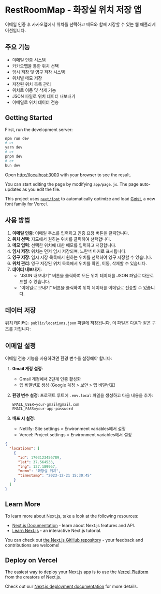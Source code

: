 # RestRoomMap - 화장실 위치 저장 앱

이메일 인증 후 카카오맵에서 위치를 선택하고 메모와 함께 저장할 수 있는 웹 애플리케이션입니다.

## 주요 기능

- 이메일 인증 시스템
- 카카오맵을 통한 위치 선택
- 임시 저장 및 영구 저장 시스템
- 위치별 메모 저장
- 저장된 위치 목록 관리
- 위치로 이동 및 삭제 기능
- JSON 파일로 위치 데이터 내보내기
- 이메일로 위치 데이터 전송

## Getting Started

First, run the development server:

```bash
npm run dev
# or
yarn dev
# or
pnpm dev
# or
bun dev
```

Open [http://localhost:3000](http://localhost:3000) with your browser to see the result.

You can start editing the page by modifying `app/page.js`. The page auto-updates as you edit the file.

This project uses [`next/font`](https://nextjs.org/docs/app/building-your-application/optimizing/fonts) to automatically optimize and load [Geist](https://vercel.com/font), a new font family for Vercel.

## 사용 방법

1. **이메일 인증**: 이메일 주소를 입력하고 인증 요청 버튼을 클릭합니다.
2. **위치 선택**: 지도에서 원하는 위치를 클릭하여 선택합니다.
3. **메모 입력**: 선택한 위치에 대한 메모를 입력하고 저장합니다.
4. **임시 저장**: 위치는 먼저 임시 저장되며, 노란색 마커로 표시됩니다.
5. **영구 저장**: 임시 저장 목록에서 원하는 위치를 선택하여 영구 저장할 수 있습니다.
6. **위치 관리**: 영구 저장된 위치 목록에서 위치를 확인, 이동, 삭제할 수 있습니다.
7. **데이터 내보내기**: 
   - "JSON 내보내기" 버튼을 클릭하여 모든 위치 데이터를 JSON 파일로 다운로드할 수 있습니다.
   - "이메일로 보내기" 버튼을 클릭하여 위치 데이터를 이메일로 전송할 수 있습니다.

## 데이터 저장

위치 데이터는 `public/locations.json` 파일에 저장됩니다. 이 파일은 다음과 같은 구조를 가집니다:

## 이메일 설정

이메일 전송 기능을 사용하려면 환경 변수를 설정해야 합니다:

1. **Gmail 계정 설정**:
   - Gmail 계정에서 2단계 인증 활성화
   - 앱 비밀번호 생성 (Google 계정 > 보안 > 앱 비밀번호)

2. **환경 변수 설정**:
   프로젝트 루트에 `.env.local` 파일을 생성하고 다음 내용을 추가:
   ```env
   EMAIL_USER=your-gmail@gmail.com
   EMAIL_PASS=your-app-password
   ```

3. **배포 시 설정**:
   - Netlify: Site settings > Environment variables에서 설정
   - Vercel: Project settings > Environment variables에서 설정

```json
{
  "locations": [
    {
      "id": 1703123456789,
      "lat": 37.564533,
      "lng": 127.189967,
      "memo": "화장실 위치",
      "timestamp": "2023-12-21 15:30:45"
    }
  ]
}
```

## Learn More

To learn more about Next.js, take a look at the following resources:

- [Next.js Documentation](https://nextjs.org/docs) - learn about Next.js features and API.
- [Learn Next.js](https://nextjs.org/learn) - an interactive Next.js tutorial.

You can check out [the Next.js GitHub repository](https://github.com/vercel/next.js) - your feedback and contributions are welcome!

## Deploy on Vercel

The easiest way to deploy your Next.js app is to use the [Vercel Platform](https://vercel.com/new?utm_medium=default-template&filter=next.js&utm_source=create-next-app&utm_campaign=create-next-app-readme) from the creators of Next.js.

Check out our [Next.js deployment documentation](https://nextjs.org/docs/app/building-your-application/deploying) for more details.
